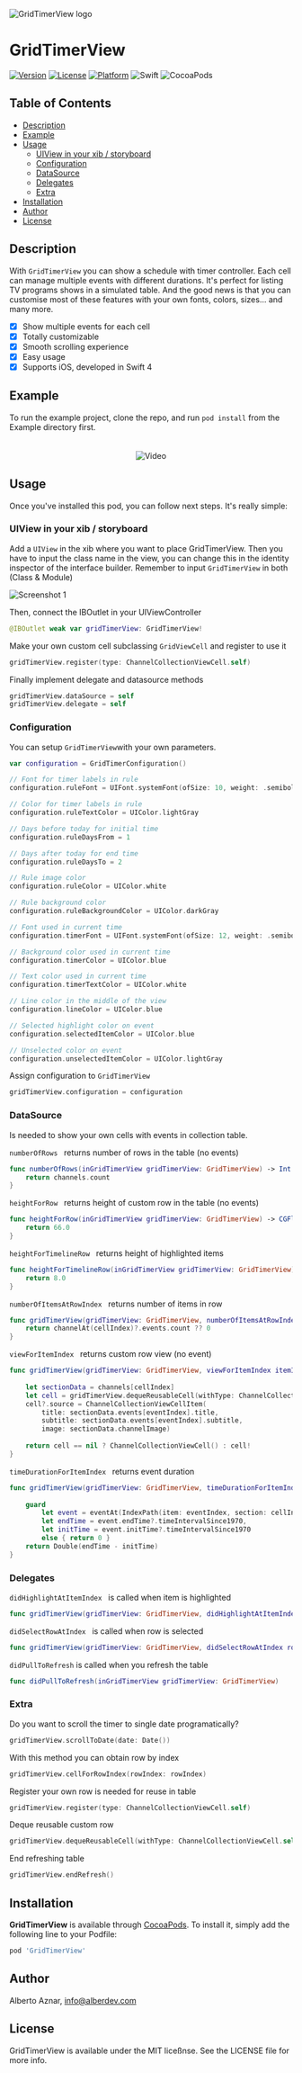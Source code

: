 ![GridTimerView logo](https://raw.githubusercontent.com/alberdev/GridTimerView/master/Images/header_GridTimerView.png)

# GridTimerView

[![Version](https://img.shields.io/cocoapods/v/GridTimerView.svg?style=flat&colorB=ED3269)](https://cocoapods.org/pods/GridTimerView)
[![License](https://img.shields.io/cocoapods/l/GridTimerView.svg?style=flat)](https://cocoapods.org/pods/GridTimerView)
[![Platform](https://img.shields.io/cocoapods/p/GridTimerView.svg?style=flat)](https://cocoapods.org/pods/GridTimerView)
![Swift](https://img.shields.io/badge/%20in-swift%204.0-orange.svg?style=flat&colorB=ED3269)
![CocoaPods](https://img.shields.io/cocoapods/dt/GridTimerView.svg?style=flat&colorB=aaaaaa)


## Table of Contents

- [Description](#description)
- [Example](#example)
- [Usage](#usage)
  - [UIView in your xib / storyboard](#uiviewinyourxib/storyboard)
  - [Configuration](#configuration)
  - [DataSource](#datasource)
  - [Delegates](#delegates)
  - [Extra](#extra)
- [Installation](#installation)
- [Author](#author)
- [License](#license)

## Description

With `GridTimerView` you can show a schedule with timer controller. Each cell can manage multiple events with different durations. It's perfect for listing TV programs shows in a simulated table. And the good news is that you can customise most of these features with your own fonts, colors, sizes... and many more.

- [x] Show multiple events for each cell
- [x] Totally customizable
- [x] Smooth scrolling experience
- [x] Easy usage
- [x] Supports iOS, developed in Swift 4

## Example

To run the example project, clone the repo, and run `pod install` from the Example directory first.

<center><img src="https://raw.githubusercontent.com/alberdev/GridTimerView/master/Images/video_1.gif" alt="Video" style="margin-top: 20px;" /></center>

## Usage

Once you've installed this pod, you can follow next steps. It's really simple:

### UIView in your xib / storyboard

Add a `UIView` in the xib where you want to place GridTimerView. Then you have to input the class name in the view, you can change this in the identity inspector of the interface builder. Remember to input `GridTimerView` in both (Class & Module)

<img src="https://raw.githubusercontent.com/alberdev/GridTimerView/master/Images/screenshot_1.png" alt="Screenshot 1" style="margin: auto" />

Then, connect the IBOutlet in your UIViewController

```swift
@IBOutlet weak var gridTimerView: GridTimerView!
```

Make your own custom cell subclassing `GridViewCell` and register to use it

```swift
gridTimerView.register(type: ChannelCollectionViewCell.self)
```

Finally implement delegate and datasource methods

```swift
gridTimerView.dataSource = self
gridTimerView.delegate = self
```


### Configuration

You can setup `GridTimerView`with your own parameters.
 
```swift
var configuration = GridTimerConfiguration()

// Font for timer labels in rule
configuration.ruleFont = UIFont.systemFont(ofSize: 10, weight: .semibold)

// Color for timer labels in rule
configuration.ruleTextColor = UIColor.lightGray

// Days before today for initial time
configuration.ruleDaysFrom = 1

// Days after today for end time
configuration.ruleDaysTo = 2

// Rule image color
configuration.ruleColor = UIColor.white

// Rule background color
configuration.ruleBackgroundColor = UIColor.darkGray

// Font used in current time
configuration.timerFont = UIFont.systemFont(ofSize: 12, weight: .semibold)

// Background color used in current time
configuration.timerColor = UIColor.blue

// Text color used in current time
configuration.timerTextColor = UIColor.white

// Line color in the middle of the view
configuration.lineColor = UIColor.blue

// Selected highlight color on event
configuration.selectedItemColor = UIColor.blue

// Unselected color on event
configuration.unselectedItemColor = UIColor.lightGray
```

Assign configuration to `GridTimerView`

```swift
gridTimerView.configuration = configuration
```

### DataSource

Is needed to show your own cells with events in collection table.

`numberOfRows ` returns number of rows in the table (no events)

```swift
func numberOfRows(inGridTimerView gridTimerView: GridTimerView) -> Int {
    return channels.count
}
```

`heightForRow ` returns height of custom row in the table (no events)

```swift
func heightForRow(inGridTimerView gridTimerView: GridTimerView) -> CGFloat {
    return 66.0
}
```

`heightForTimelineRow ` returns height of highlighted items

```swift
func heightForTimelineRow(inGridTimerView gridTimerView: GridTimerView) -> CGFloat {
    return 8.0
}
```

`numberOfItemsAtRowIndex ` returns number of items in row

```swift
func gridTimerView(gridTimerView: GridTimerView, numberOfItemsAtRowIndex rowIndex: Int) -> Int {
    return channelAt(cellIndex)?.events.count ?? 0
}
```

`viewForItemIndex ` returns custom row view (no event)

```swift
func gridTimerView(gridTimerView: GridTimerView, viewForItemIndex itemIndex: Int, inRowIndex rowIndex: Int) -> GridViewCell? {
        
    let sectionData = channels[cellIndex]
    let cell = gridTimerView.dequeReusableCell(withType: ChannelCollectionViewCell.self, forCellIndex: cellIndex)
    cell?.source = ChannelCollectionViewCellItem(
        title: sectionData.events[eventIndex].title,
        subtitle: sectionData.events[eventIndex].subtitle,
        image: sectionData.channelImage)
    
    return cell == nil ? ChannelCollectionViewCell() : cell!
}
```

`timeDurationForItemIndex ` returns event duration

```swift
func gridTimerView(gridTimerView: GridTimerView, timeDurationForItemIndex itemIndex: Int, inRowIndex rowIndex: Int) -> Double? {
        
    guard
        let event = eventAt(IndexPath(item: eventIndex, section: cellIndex)),
        let endTime = event.endTime?.timeIntervalSince1970,
        let initTime = event.initTime?.timeIntervalSince1970
        else { return 0 }
    return Double(endTime - initTime)
}
```

### Delegates

`didHighlightAtItemIndex ` is called when item is highlighted

```swift
func gridTimerView(gridTimerView: GridTimerView, didHighlightAtItemIndex itemIndex: Int, inRowIndex rowIndex: Int)
```

`didSelectRowAtIndex ` is called when row is selected

```swift
func gridTimerView(gridTimerView: GridTimerView, didSelectRowAtIndex rowIndex: Int) 
```

`didPullToRefresh` is called when you refresh the table

```swift
func didPullToRefresh(inGridTimerView gridTimerView: GridTimerView)
```

### Extra

Do you want to scroll the timer to single date programatically?

```swift
gridTimerView.scrollToDate(date: Date())
```

With this method you can obtain row by index

```swift
gridTimerView.cellForRowIndex(rowIndex: rowIndex)
```

Register your own row is needed for reuse in table

```swift
gridTimerView.register(type: ChannelCollectionViewCell.self)
```

Deque reusable custom row

```swift
gridTimerView.dequeReusableCell(withType: ChannelCollectionViewCell.self, forRowIndex: rowIndex)
```

End refreshing table

```swift
gridTimerView.endRefresh()
```


## Installation

**GridTimerView** is available through [CocoaPods](https://cocoapods.org). To install
it, simply add the following line to your Podfile:

```ruby
pod 'GridTimerView'
```

## Author

Alberto Aznar, info@alberdev.com

## License

GridTimerView is available under the MIT liceßnse. See the LICENSE file for more info.
